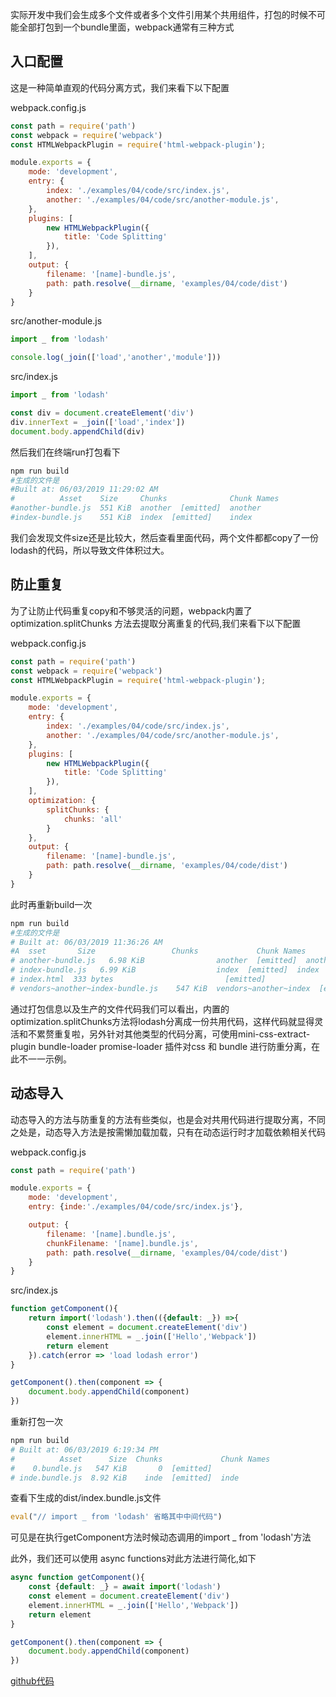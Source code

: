 

实际开发中我们会生成多个文件或者多个文件引用某个共用组件，打包的时候不可能全部打包到一个bundle里面，webpack通常有三种方式

## 入口配置

这是一种简单直观的代码分离方式，我们来看下以下配置

webpack.config.js
```javascript
const path = require('path')
const webpack = require('webpack')
const HTMLWebpackPlugin = require('html-webpack-plugin');

module.exports = {
    mode: 'development',
    entry: {
        index: './examples/04/code/src/index.js',
        another: './examples/04/code/src/another-module.js',
    },
    plugins: [
        new HTMLWebpackPlugin({
            title: 'Code Splitting'
        }),
    ],
    output: {
        filename: '[name]-bundle.js',
        path: path.resolve(__dirname, 'examples/04/code/dist')
    }
}
```

<!-- more -->

src/another-module.js
```javascript
import _ from 'lodash'

console.log(_join(['load','another','module']))
```
src/index.js
```javascript
import _ from 'lodash'

const div = document.createElement('div')
div.innerText = _join(['load','index'])
document.body.appendChild(div)
```


然后我们在终端run打包看下
```bash
npm run build
#生成的文件是
#Built at: 06/03/2019 11:29:02 AM
#          Asset    Size     Chunks              Chunk Names
#another-bundle.js  551 KiB  another  [emitted]  another
#index-bundle.js    551 KiB  index  [emitted]    index
```

我们会发现文件size还是比较大，然后查看里面代码，两个文件都都copy了一份lodash的代码，所以导致文件体积过大。

## 防止重复

为了让防止代码重复copy和不够灵活的问题，webpack内置了optimization.splitChunks 方法去提取分离重复的代码,我们来看下以下配置

webpack.config.js
```javascript
const path = require('path')
const webpack = require('webpack')
const HTMLWebpackPlugin = require('html-webpack-plugin');

module.exports = {
    mode: 'development',
    entry: {
        index: './examples/04/code/src/index.js',
        another: './examples/04/code/src/another-module.js',
    },
    plugins: [
        new HTMLWebpackPlugin({
            title: 'Code Splitting'
        }),
    ],
    optimization: {
        splitChunks: {
            chunks: 'all'
        }
    },
    output: {
        filename: '[name]-bundle.js',
        path: path.resolve(__dirname, 'examples/04/code/dist')
    }
}
```
此时再重新build一次
```bash
npm run build
#生成的文件是
# Built at: 06/03/2019 11:36:26 AM
#A  sset       Size                 Chunks             Chunk Names
# another-bundle.js   6.98 KiB                another  [emitted]  another
# index-bundle.js   6.99 KiB                  index  [emitted]  index
# index.html  333 bytes                         [emitted]  
# vendors~another~index-bundle.js    547 KiB  vendors~another~index  [emitted]  vendors~another~index
```
通过打包信息以及生产的文件代码我们可以看出，内置的optimization.splitChunks方法将lodash分离成一份共用代码，这样代码就显得灵活和不累赘重复啦，另外针对其他类型的代码分离，可使用mini-css-extract-plugin bundle-loader promise-loader 插件对css 和 bundle 进行防重分离，在此不一一示例。


## 动态导入

动态导入的方法与防重复的方法有些类似，也是会对共用代码进行提取分离，不同之处是，动态导入方法是按需懒加载加载，只有在动态运行时才加载依赖相关代码


webpack.config.js
```javascript
const path = require('path')

module.exports = {
    mode: 'development',
    entry: {inde:'./examples/04/code/src/index.js'},

    output: {
        filename: '[name].bundle.js',
        chunkFilename: '[name].bundle.js',
        path: path.resolve(__dirname, 'examples/04/code/dist')
    }
}
```

src/index.js
```javascript
function getComponent(){
    return import('lodash').then(({default: _}) =>{
        const element = document.createElement('div')
        element.innerHTML = _.join(['Hello','Webpack'])
        return element
    }).catch(error => 'load lodash error')
}

getComponent().then(component => {
    document.body.appendChild(component)
})
```
重新打包一次
```bash
npm run build
# Built at: 06/03/2019 6:19:34 PM
#          Asset      Size  Chunks             Chunk Names
#    0.bundle.js   547 KiB       0  [emitted]  
# inde.bundle.js  8.92 KiB    inde  [emitted]  inde
```
查看下生成的dist/index.bundle.js文件
```javascript
eval("// import _ from 'lodash' 省略其中中间代码")
```
可见是在执行getComponent方法时候动态调用的import _ from 'lodash'方法

此外，我们还可以使用 async functions对此方法进行简化,如下

```javascript
async function getComponent(){
    const {default: _} = await import('lodash')
    const element = document.createElement('div')
    element.innerHTML = _.join(['Hello','Webpack'])
    return element
}

getComponent().then(component => {
    document.body.appendChild(component)
})
```

[github代码](https://github.com/carvetime/study-webpack)
